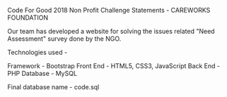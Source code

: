 Code For Good 2018
Non Profit Challenge Statements - CAREWORKS FOUNDATION

Our team has developed a website for solving the issues related "Need Assessment" survey done by the NGO.

Technologies used -

Framework - Bootstrap Front End - HTML5, CSS3, JavaScript Back End - PHP Database - MySQL

Final database name - code.sql
